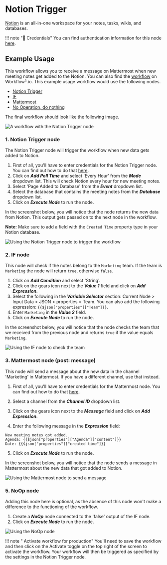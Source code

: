 # Notion Trigger

[Notion](https://notion.so) is an all-in-one workspace for your notes, tasks, wikis, and databases.

!!! note "🔑 Credentials"
    You can find authentication information for this node [here](/workflow/integrations/credentials/notion/).


## Example Usage

This workflow allows you to receive a message on Mattermost when new meeting notes get added to the Notion. You can also find the [workflow](https://n8n.io/workflows/1089) on Workflow².io. This example usage workflow would use the following nodes.
- [Notion Trigger]()
- [IF](/workflow/integrations/core-nodes/workflow-nodes-base.if/)
- [Mattermost](/workflow/integrations/nodes/workflow-nodes-base.mattermost/)
- [No Operation, do nothing](/workflow/integrations/core-nodes/workflow-nodes-base.noOp/)

The final workflow should look like the following image.

![A workflow with the Notion Trigger node](/_images/integrations/trigger-nodes/notiontrigger/workflow.png)

### 1. Notion Trigger node

The Notion Trigger node will trigger the workflow when new data gets added to Notion.

1. First of all, you'll have to enter credentials for the Notion Trigger node. You can find out how to do that [here](/workflow/integrations/credentials/notion/).
2. Click on ***Add Poll Time*** and select 'Every Hour' from the ***Mode*** dropdown list. This will check Notion every hour for new meeting notes.
3. Select 'Page Added to Database' from the ***Event*** dropdown list.
4. Select the database that contains the meeting notes from the ***Database*** dropdown list.
5. Click on ***Execute Node*** to run the node.

In the screenshot below, you will notice that the node returns the new data from Notion. This output gets passed on to the next node in the workflow.

**Note:** Make sure to add a field with the `Created Time` property type in your Notion database.

![Using the Notion Trigger node to trigger the workflow](/_images/integrations/trigger-nodes/notiontrigger/notiontrigger_node.png)

### 2. IF node

This node will check if the notes belong to the `Marketing` team. If the team is `Marketing` the node will return `true`, otherwise `false`.

1. Click on ***Add Condition*** and select 'String'.
2. Click on the gears icon next to the ***Value 1*** field and click on ***Add Expression***.
3. Select the following in the ***Variable Selector*** section: Current Node > Input Data > JSON > properties > Team. You can also add the following expression: `{{$json["properties"]["Team"]}}`.
4. Enter `Marketing` in the ***Value 2*** field.
5. Click on ***Execute Node*** to run the node.

In the screenshot below, you will notice that the node checks the team that we received from the previous node and returns `true` if the value equals `Marketing`.

![Using the IF node to check the team](/_images/integrations/trigger-nodes/notiontrigger/if_node.png)

### 3. Mattermost node (post: message)

This node will send a message about the new data in the channel 'Marketing' in Mattermost. If you have a different channel, use that instead.

1. First of all, you'll have to enter credentials for the Mattermost node. You can find out how to do that [here](/workflow/integrations/credentials/mattermost/).

2. Select a channel from the ***Channel ID*** dropdown list.
3. Click on the gears icon next to the ***Message*** field and click on ***Add Expression***.
4. Enter the following message in the ***Expression*** field:
```
New meeting notes got added.
Agenda: {{$json["properties"]["Agenda"]["content"]}}
Date: {{$json["properties"]["created time"]}}
```
5. Click on ***Execute Node*** to run the node.

In the screenshot below, you will notice that the node sends a message in Mattermost about the new data that got added to Notion.

![Using the Mattermost node to send a message](/_images/integrations/trigger-nodes/notiontrigger/mattermost_node.png)

### 5. NoOp node

Adding this node here is optional, as the absence of this node won't make a difference to the functioning of the workflow.

1. Create a ***NoOp*** node connected to the 'false' output of the IF node.
2. Click on ***Execute Node*** to run the node.

![Using the NoOp node](/_images/integrations/trigger-nodes/notiontrigger/noop_node.png)

!!! note " Activate workflow for production"
    You'll need to save the workflow and then click on the Activate toggle on the top right of the screen to activate the workflow. Your workflow will then be triggered as specified by the settings in the Notion Trigger node.


